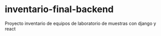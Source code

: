 # inventario-final-backend
Proyecto inventario de equipos de laboratorio de muestras con django y react
